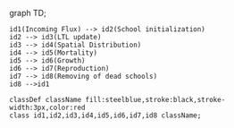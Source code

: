 graph TD;

    id1(Incoming Flux) --> id2(School initialization)
    id2 --> id3(LTL update)
    id3 --> id4(Spatial Distribution)
    id4 --> id5(Mortality)
    id5 --> id6(Growth)
    id6 --> id7(Reproduction)
    id7 --> id8(Removing of dead schools)
    id8 -->id1

    classDef className fill:steelblue,stroke:black,stroke-width:3px,color:red
    class id1,id2,id3,id4,id5,id6,id7,id8 className;